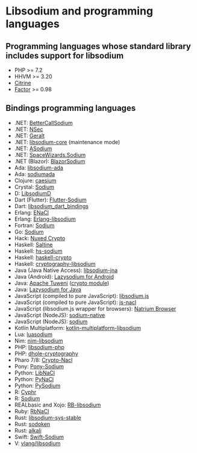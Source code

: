# Libsodium and programming languages

## Programming languages whose standard library includes support for libsodium

  - PHP \>= 7.2
  - HHVM \>= 3.20
  - [Citrine](https://citrine-lang.org/)
  - [Factor](https://factorcode.org/) \>= 0.98

## Bindings programming languages

  - .NET: [BetterCallSodium](https://github.com/BetterCallSodium/BetterCallSodium)
  - .NET: [NSec](https://github.com/ektrah/nsec)
  - .NET: [Geralt](https://github.com/samuel-lucas6/Geralt)
  - .NET: [libsodium-core](https://github.com/tabrath/libsodium-core) (maintenance mode)
  - .NET: [ASodium](https://github.com/Chewhern/ASodium)
  - .NET: [SpaceWizards.Sodium](https://github.com/space-wizards/SpaceWizards.Sodium)
  - .NET (Blazor): [BlazorSodium](https://github.com/Jack-Edwards/BlazorSodium)
  - Ada: [libsodium-ada](https://github.com/jrmarino/libsodium-ada)
  - Ada: [sodiumada](https://gitlab.com/ada23/sodiumada)
  - Clojure: [caesium](https://github.com/lvh/caesium)
  - Crystal: [Sodium](https://github.com/didactic-drunk/sodium.cr)
  - D: [LibsodiumD](https://github.com/Geod24/libsodiumd)
  - Dart (Flutter): [Flutter-Sodium](https://github.com/firstfloorsoftware/flutter_sodium)
  - Dart: [libsodium\_dart\_bindings](https://github.com/Skycoder42/libsodium_dart_bindings)
  - Erlang: [ENaCl](https://github.com/jlouis/enacl)
  - Erlang: [Erlang-libsodium](https://github.com/potatosalad/erlang-libsodium)
  - Fortran: [Sodium](https://github.com/freevryheid/sodium)
  - Go: [Sodium](https://github.com/jamesruan/sodium)
  - Hack: [Nuxed Crypto](https://github.com/nuxed/crypto)
  - Haskell: [Saltine](https://github.com/tel/saltine)
  - Haskell: [hs-sodium](https://github.com/k0001/hs-libsodium)
  - Haskell: [haskell-crypto](https://github.com/serokell/haskell-crypto)
  - Haskell: [cryptography-libsodium](https://github.com/haskell-cryptography/cryptography-libsodium-bindings)
  - Java (Java Native Access): [libsodium-jna](https://github.com/muquit/libsodium-jna)
  - Java (Android): [Lazysodium for Android](https://github.com/terl/lazysodium-android)
  - Java: [Apache Tuweni](https://github.com/apache/incubator-tuweni) ([crypto module](https://github.com/apache/incubator-tuweni/tree/master/crypto/src))
  - Java: [Lazysodium for Java](https://github.com/terl/lazysodium-java)
  - JavaScript (compiled to pure JavaScript): [libsodium.js](https://github.com/jedisct1/libsodium.js)
  - JavaScript (compiled to pure JavaScript): [js-nacl](https://github.com/tonyg/js-nacl)
  - JavaScript (libsodium.js wrapper for browsers): [Natrium Browser](https://github.com/wilhelmmatilainen/natrium-browser)
  - JavaScript (NodeJS): [sodium-native](https://github.com/mafintosh/sodium-native)
  - JavaScript (NodeJS): [sodium](https://github.com/devtomio/sodium)
  - Kotlin Multiplatform: [kotlin-multiplatform-libsodium](https://github.com/ionspin/kotlin-multiplatform-libsodium)
  - Lua: [luasodium](https://github.com/jprjr/luasodium)
  - Nim: [nim-libsodium](https://github.com/BundleFeed/nim-libsodium)
  - PHP: [libsodium-php](https://github.com/jedisct1/libsodium-php)
  - PHP: [dhole-cryptography](https://github.com/soatok/dhole-cryptography)
  - Pharo 7/8: [Crypto-Nacl](https://github.com/objectguild/Crypto-Nacl)
  - Pony: [Pony-Sodium](https://github.com/jemc/pony-sodium)
  - Python: [LibNaCl](https://github.com/saltstack/libnacl)
  - Python: [PyNaCl](https://github.com/pyca/pynacl)
  - Python: [PySodium](https://github.com/stef/pysodium)
  - R: [Cyphr](https://github.com/richfitz/cyphr)
  - R: [Sodium](https://github.com/jeroenooms/sodium)
  - REALbasic and Xojo: [RB-libsodium](https://github.com/charonn0/RB-libsodium)
  - Ruby: [RbNaCl](https://github.com/cryptosphere/rbnacl)
  - Rust: [libsodium-sys-stable](https://github.com/jedisct1/libsodium-sys-stable)
  - Rust: [sodoken](https://github.com/holochain/sodoken)
  - Rust: [alkali](https://github.com/tom25519/alkali)
  - Swift: [Swift-Sodium](https://github.com/jedisct1/swift-sodium)
  - V: [vlang/libsodium](https://github.com/vlang/libsodium)
